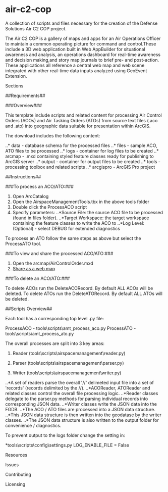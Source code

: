 # air-c2-cop
A collection of scripts and files necessary for the creation of the Defense Solutions Air C2 COP project.

The Air C2 COP is a gallery of maps and apps for an Air Operations Officer to maintain a common operating picture for command and control.These include a 3D web application built in Web AppBuilder for situational awareness and analysis, an operations dashboard for real-time awareness and decision making,and story map journals to brief pre- and post-action. These applications all reference a central web map and web scene integrated with other real-time data inputs analyzed using GeoEvent Extension.

Sections

##Requirements##

###Overview###

This template include scripts and related content for processing Air Control Orders (ACOs) and Air Tasking Orders (ATOs) from source text files (.aco and .ato) into geographic data suitable for presentation within ArcGIS.

The download includes the following content:

..* data      - database schema for the processed files
..* files     - sample ACO, ATO files to be processed
..* logs      - container for log files to be created
..* arcmap    - .mxd containing styled feature classes ready for publishing to ArcGIS server
..* output    - container for output files to be created
..* tools     - processing toolbox and related scripts
..* arcgispro - ArcGIS Pro project

##Instructions##

###To process an ACO/ATO:###

1. Open ArcCatalog
2. Open the AirspaceManagementTools.tbx in the above tools folder
3. Double click the ProcessACO script
4. Specify parameters:
..*Source File: the source ACO file to be processed (found in files folder).
..*Target Workspace: the target workspace containing the feature classes to write the ACO to
..*Log Level: (Optional) - select DEBUG for extended diagnostics

To process an ATO follow the same steps as above but select the ProcessATO tool.

###To view and share the processed ACO/ATO:###

1. Open the arcmap/AirControlOrder.mxd
2. [Share as a web map](http://server.arcgis.com/en/server/latest/get-started/windows/tutorial-publishing-a-map-service.htm "Tutorial: Publishing a map service")

###To delete an ACO/ATO:###

To delete ACOs run the DeleteACORecord.  By default ALL ACOs will be deleted.
To delete ATOs run the DeleteATORecord.  By default ALL ATOs will be deleted.

##Scripts Overview##

Each tool has a corresponding top level .py file:

ProcessACO - tools\scripts\amt_process_aco.py
ProcessATO - tools\scripts\amt_process_ato.py

The overall processes are split into 3 key areas:

1. Reader (tools\scripts\airspacemanagement\reader.py)

2. Parser (tools\scripts\airspacemanagement\parser.py)

3. Writer (tools\scripts\airspacemanagement\writer.py)

..*A set of readers parse the overall '//' delimeted input file into a set of 'records' (records delimited by the //).
..*ACOReader, ATOReader and related classes control the overall file processing logic.
..*Reader classes delegate to the parser.py methods for parsing individual records into corresponding JSON data.
..*Writer classes write the JSON data into the FGDB.
..*The ACO / ATO files are processed into a JSON data structure.
..*This JSON data structure is then written into the geodatase by the writer classes.
..*The JSON data structure is also written to the output folder for convenience / diagnostics.

To prevent output to the logs folder change the setting in:

*tools\scripts\config\settings.py   LOG_ENABLE_FILE = False

Resources

Issues

Contributing

Licensing
